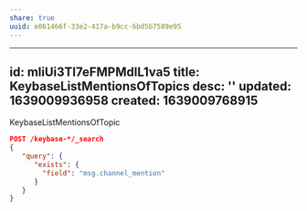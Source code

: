 ```yaml
---
share: true
uuid: e061466f-33e2-417a-b9cc-6bd5b7589e95
---
```

---
id: mliUi3TI7eFMPMdlL1va5
title: KeybaseListMentionsOfTopics
desc: ''
updated: 1639009936958
created: 1639009768915
---

KeybaseListMentionsOfTopic

``` json
POST /keybase-*/_search
{
   "query": {
      "exists": {
        "field": "msg.channel_mention"
      }
   }
}
```
